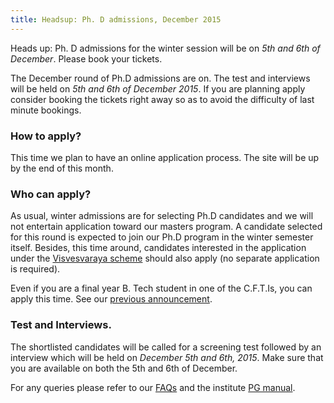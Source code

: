 ```yaml
---
title: Headsup: Ph. D admissions, December 2015
---
```


Heads up: Ph. D admissions for the winter session will be on *5th and
6th of December*. Please book your tickets.
<!--more-->

The December round of Ph.D admissions are on. The test and interviews
will be held on *5th and 6th of December 2015*. If you are planning
apply consider booking the tickets right away so as to avoid the
difficulty of last minute bookings.


### How to apply?

This time we plan to have an online application process. The site will
be up by the end of this month.

### Who can apply?

As usual, winter admissions are for selecting Ph.D candidates and we
will not entertain application toward our masters program. A candidate
selected for this round is expected to join our Ph.D program in the
winter semester itself. Besides, this time around, candidates
interested in the application under the
[Visvesvaraya scheme][vishy-sheme] should also apply (no separate
application is required).


Even if you are a final year B. Tech student in one of the C.F.T.Is,
you can apply this time. See our [previous announcement][direct-phd].



### Test and Interviews.

The shortlisted candidates will be called for a screening test
followed by an interview which will be held on *December 5th and 6th,
2015*. Make sure that you are available on both the 5th and 6th of
December.

For any queries please refer to our [FAQs](/faq.html) and the
institute [PG manual].

[dec2014]: <http://www.iitk.ac.in/doaa/DOAA/admission2014_2.htm>


[GATE]: <http://en.wikipedia.org/wiki/Graduate_Aptitude_Test_in_Engineering>
[PG manual]: <http://www.iitk.ac.in/doaa/PG%20Manual%20Final.pdf> "PG Manual"
[direct-phd]: </announcements/2014-09-29-Direct-Admission-without-GATE/>
[travel]: </travel> "Reaching IIT Kanpur"
[doaa]: <http://www.iitk.ac.in/doaa/DOAA/admissions.html>
[vishy-sheme]: </announcements/2015-07-02-Visvesvaraya-PhD-Scheme>

